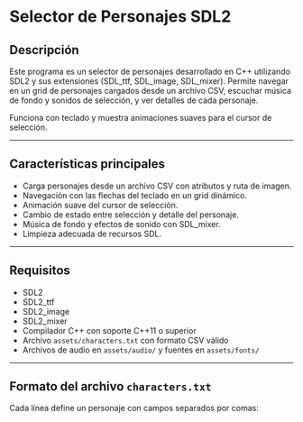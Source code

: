 # Selector de Personajes SDL2

## Descripción

Este programa es un selector de personajes desarrollado en C++ utilizando SDL2 y sus extensiones (SDL_ttf, SDL_image, SDL_mixer). Permite navegar en un grid de personajes cargados desde un archivo CSV, escuchar música de fondo y sonidos de selección, y ver detalles de cada personaje.

Funciona con teclado y muestra animaciones suaves para el cursor de selección.

---

## Características principales

- Carga personajes desde un archivo CSV con atributos y ruta de imagen.  
- Navegación con las flechas del teclado en un grid dinámico.  
- Animación suave del cursor de selección.  
- Cambio de estado entre selección y detalle del personaje.  
- Música de fondo y efectos de sonido con SDL_mixer.  
- Limpieza adecuada de recursos SDL.  

---

## Requisitos

- SDL2  
- SDL2_ttf  
- SDL2_image  
- SDL2_mixer  
- Compilador C++ con soporte C++11 o superior  
- Archivo `assets/characters.txt` con formato CSV válido  
- Archivos de audio en `assets/audio/` y fuentes en `assets/fonts/`  

---

## Formato del archivo `characters.txt`

Cada línea define un personaje con campos separados por comas:


